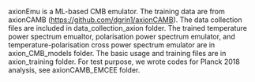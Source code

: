 axionEmu is a ML-based CMB emulator. The training data are from axionCAMB (https://github.com/dgrin1/axionCAMB). The data collection files are included in data_collection_axion folder. The trained temperature power spectrum emualtor, polarisation power spectrum emulator, and temperature-polarisation cross power spectrum emulator are in axion_CMB_models folder. The basic usage and training files are in axion_training folder. For test purpose, we wrote codes for Planck 2018 analysis, see axionCAMB_EMCEE folder. 

